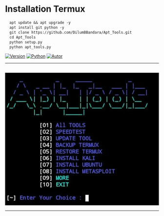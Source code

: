 # Installation Termux

      apt update && apt upgrade -y
      apt install git python -y
      git clone https://github.com/DilumBBandara/Apt_Tools.git
      cd Apt_Tools
      python setup.py
      python apt_tools.py


<a href="https://github.com/DilumBBandara"><img title="Version" src="https://img.shields.io/badge/Version-1.2-yellow?style=for-the-badge&logo="></a>
<a href="https://github.com/DilumBBandara"><img title="Python" src="https://img.shields.io/badge/Python-100%-green?style=for-the-badge&logo=python"></a>
<a href="https://github.com/DilumBBandara"><img title="Autor" src="https://img.shields.io/badge/Author-D.M.D.U.Bandara-blue?style=for-the-badge&logo=github"></a>

<html>
<body><hr>
<br><img src="IMG2.jpg"><hr>
</body>
</html>
